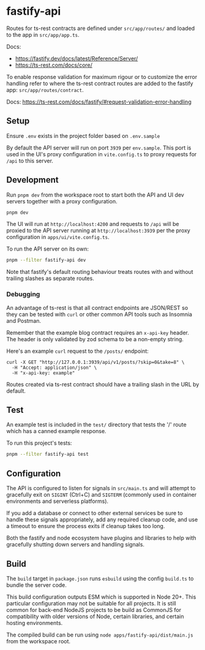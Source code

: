 # fastify-api

Routes for ts-rest contracts are defined under `src/app/routes/` and loaded to the app in `src/app/app.ts`.

Docs:

- https://fastify.dev/docs/latest/Reference/Server/
- https://ts-rest.com/docs/core/

To enable response validation for maximum rigour or to customize the error handling refer to where the ts-rest contract routes are added to the fastify app: `src/app/routes/contract`.

Docs: https://ts-rest.com/docs/fastify/#request-validation-error-handling

## Setup

Ensure `.env` exists in the project folder based on `.env.sample`

By default the API server will run on port `3939` per `env.sample`.
This port is used in the UI's proxy configuration in `vite.config.ts` to proxy requests for `/api` to this server.

## Development

Run `pnpm dev` from the workspace root to start both the API and UI dev servers together with a proxy configuration.

```sh
pnpm dev
```

The UI will run at `http://localhost:4200` and requests to `/api` will be proxied to the API server running at `http://localhost:3939` per the proxy configuration in `apps/ui/vite.config.ts`.

To run the API server on its own:

```sh
pnpm --filter fastify-api dev
```

Note that fastify's default routing behaviour treats routes with and without trailing slashes as separate routes.

### Debugging

An advantage of ts-rest is that all contract endpoints are JSON/REST so they can be tested with `curl` or other common API tools such as Insomnia and Postman.

Remember that the example blog contract requires an `x-api-key` header. The header is only validated by zod schema to be a non-empty string.

Here's an example `curl` request to the `/posts/` endpoint:

```
curl -X GET "http://127.0.0.1:3939/api/v1/posts/?skip=0&take=8" \
  -H "Accept: application/json" \
  -H "x-api-key: example"
```

Routes created via ts-rest contract should have a trailing slash in the URL by default.

## Test

An example test is included in the `test/` directory that tests the '/' route which has a canned example response.

To run this project's tests:

```sh
pnpm --filter fastify-api test
```

## Configuration

The API is configured to listen for signals in `src/main.ts` and will attempt to gracefully exit on `SIGINT` (Ctrl+C) and `SIGTERM` (commonly used in container environments and serverless platforms).

If you add a database or connect to other external services be sure to handle these signals appropriately, add any required cleanup code, and use a timeout to ensure the process exits if cleanup takes too long.

Both the fastify and node ecosystem have plugins and libraries to help with gracefully shutting down servers and handling signals.

## Build

The `build` target in `package.json` runs `esbuild` using the config `build.ts` to bundle the server code.

This build configuration outputs ESM which is supported in Node 20+. This particular configuration may not be suitable for all projects. It is still common for back-end NodeJS projects to be build as CommonJS for compatibility with older versions of Node, certain libraries, and certain hosting environments.

The compiled build can be run using `node apps/fastify-api/dist/main.js` from the workspace root.
